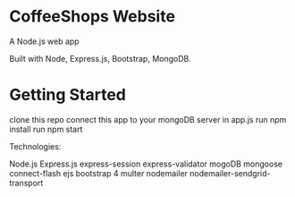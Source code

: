# CoffeeShops Website
A Node.js web app

Built with Node, Express.js, Bootstrap, MongoDB.

# Getting Started
clone this repo
connect this app to your mongoDB server in app.js
run npm install
run npm start


Technologies:

Node.js
Express.js
express-session
express-validator
mogoDB
mongoose
connect-flash
ejs
bootstrap 4
multer
nodemailer
nodemailer-sendgrid-transport

